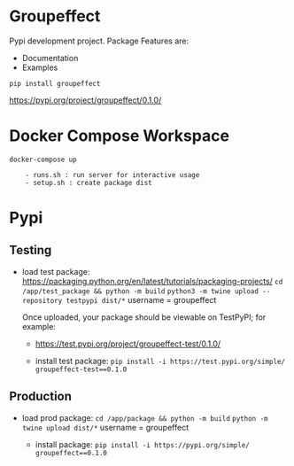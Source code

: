 # Groupeffect
Pypi development project. Package Features are:
- Documentation
- Examples

`pip install groupeffect`

https://pypi.org/project/groupeffect/0.1.0/

# Docker Compose Workspace

`docker-compose up`
    
        - runs.sh : run server for interactive usage
        - setup.sh : create package dist


# Pypi

## Testing

- load test package:
    https://packaging.python.org/en/latest/tutorials/packaging-projects/
    `cd /app/test_package && python -m build`
    `python3 -m twine upload --repository testpypi dist/*`
    username = groupeffect

    Once uploaded, your package should be viewable on TestPyPI; for example: 
    - https://test.pypi.org/project/groupeffect-test/0.1.0/

    - install test package:
        `pip install -i https://test.pypi.org/simple/ groupeffect-test==0.1.0`

## Production

- load prod package:
    `cd /app/package && python -m build`
    `python -m twine upload dist/*`
    username = groupeffect    

    - install package:
        `pip install -i https://pypi.org/simple/ groupeffect==0.1.0`

